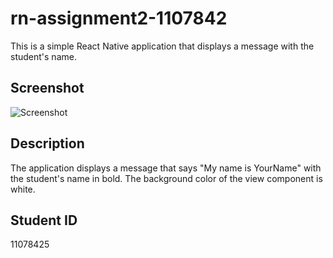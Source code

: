 # rn-assignment2-1107842

This is a simple React Native application that displays a message with the student's name.

## Screenshot

![Screenshot]("C:\Users\riche\OneDrive\Desktop\ALL\Codes\MyFirstProject\screenshot.png.png")

## Description

The application displays a message that says "My name is YourName" with the student's name in bold. The background color of the view component is white.

## Student ID

11078425
